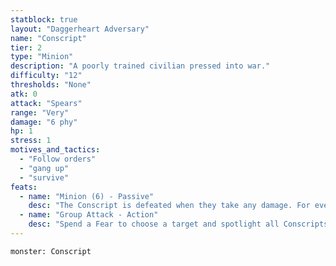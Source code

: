 ```yaml
---
statblock: true
layout: "Daggerheart Adversary"
name: "Conscript"
tier: 2
type: "Minion"
description: "A poorly trained civilian pressed into war."
difficulty: "12"
thresholds: "None"
atk: 0
attack: "Spears"
range: "Very"
damage: "6 phy"
hp: 1
stress: 1
motives_and_tactics:
  - "Follow orders"
  - "gang up"
  - "survive"
feats:
  - name: "Minion (6) - Passive"
    desc: "The Conscript is defeated when they take any damage. For every 6 damage a PC deals to the Conscript, defeat an additional Minion within range the attack would succeed against."
  - name: "Group Attack - Action"
    desc: "Spend a Fear to choose a target and spotlight all Conscripts within Close range of them. Those Minions move into Melee range of the target and make one shared attack roll. On a success, they deal 6 physical damage each. Combine this damage."
---
```


```statblock
monster: Conscript
```